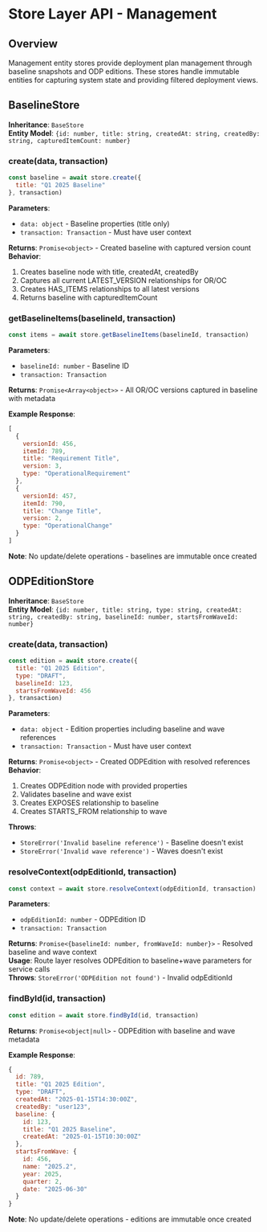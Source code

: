 # Store Layer API - Management

## Overview
Management entity stores provide deployment plan management through baseline snapshots and ODP editions. These stores handle immutable entities for capturing system state and providing filtered deployment views.

## BaselineStore
**Inheritance**: `BaseStore`  
**Entity Model**: `{id: number, title: string, createdAt: string, createdBy: string, capturedItemCount: number}`

### create(data, transaction)
```javascript
const baseline = await store.create({
  title: "Q1 2025 Baseline"
}, transaction)
```

**Parameters**:
- `data: object` - Baseline properties (title only)
- `transaction: Transaction` - Must have user context

**Returns**: `Promise<object>` - Created baseline with captured version count  
**Behavior**:
1. Creates baseline node with title, createdAt, createdBy
2. Captures all current LATEST_VERSION relationships for OR/OC
3. Creates HAS_ITEMS relationships to all latest versions
4. Returns baseline with capturedItemCount

### getBaselineItems(baselineId, transaction)
```javascript
const items = await store.getBaselineItems(baselineId, transaction)
```
**Parameters**:
- `baselineId: number` - Baseline ID
- `transaction: Transaction`

**Returns**: `Promise<Array<object>>` - All OR/OC versions captured in baseline with metadata

**Example Response**:
```javascript
[
  {
    versionId: 456,
    itemId: 789,
    title: "Requirement Title",
    version: 3,
    type: "OperationalRequirement"
  },
  {
    versionId: 457,
    itemId: 790,
    title: "Change Title", 
    version: 2,
    type: "OperationalChange"
  }
]
```

**Note**: No update/delete operations - baselines are immutable once created

## ODPEditionStore
**Inheritance**: `BaseStore`  
**Entity Model**: `{id: number, title: string, type: string, createdAt: string, createdBy: string, baselineId: number, startsFromWaveId: number}`

### create(data, transaction)
```javascript
const edition = await store.create({
  title: "Q1 2025 Edition",
  type: "DRAFT",
  baselineId: 123,
  startsFromWaveId: 456
}, transaction)
```

**Parameters**:
- `data: object` - Edition properties including baseline and wave references
- `transaction: Transaction` - Must have user context

**Returns**: `Promise<object>` - Created ODPEdition with resolved references  
**Behavior**:
1. Creates ODPEdition node with provided properties
2. Validates baseline and wave exist
3. Creates EXPOSES relationship to baseline
4. Creates STARTS_FROM relationship to wave

**Throws**:
- `StoreError('Invalid baseline reference')` - Baseline doesn't exist
- `StoreError('Invalid wave reference')` - Waves doesn't exist

### resolveContext(odpEditionId, transaction)
```javascript
const context = await store.resolveContext(odpEditionId, transaction)
```
**Parameters**:
- `odpEditionId: number` - ODPEdition ID
- `transaction: Transaction`

**Returns**: `Promise<{baselineId: number, fromWaveId: number}>` - Resolved baseline and wave context  
**Usage**: Route layer resolves ODPEdition to baseline+wave parameters for service calls  
**Throws**: `StoreError('ODPEdition not found')` - Invalid odpEditionId

### findById(id, transaction)
```javascript
const edition = await store.findById(id, transaction)
```
**Returns**: `Promise<object|null>` - ODPEdition with baseline and wave metadata

**Example Response**:
```javascript
{
  id: 789,
  title: "Q1 2025 Edition",
  type: "DRAFT",
  createdAt: "2025-01-15T14:30:00Z",
  createdBy: "user123",
  baseline: {
    id: 123,
    title: "Q1 2025 Baseline",
    createdAt: "2025-01-15T10:30:00Z"
  },
  startsFromWave: {
    id: 456,
    name: "2025.2",
    year: 2025,
    quarter: 2,
    date: "2025-06-30"
  }
}
```

**Note**: No update/delete operations - editions are immutable once created